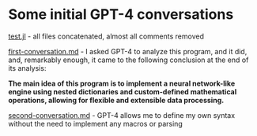 # Some initial GPT-4 conversations

[test.jl](test.jl) - all files concatenated, almost all comments removed

[first-conversation.md](first-conversation.md) - I asked GPT-4 to analyze this program, and it did, and,
remarkably enough, it came to the following conclusion at the end of its analysis:

**The main idea of this program is to implement a neural network-like engine using nested dictionaries and custom-defined mathematical operations, allowing for flexible and extensible data processing.**

[second-conversation.md](second-conversation.md) - GPT-4 allows me to define my own syntax without the need to implement any macros or parsing
